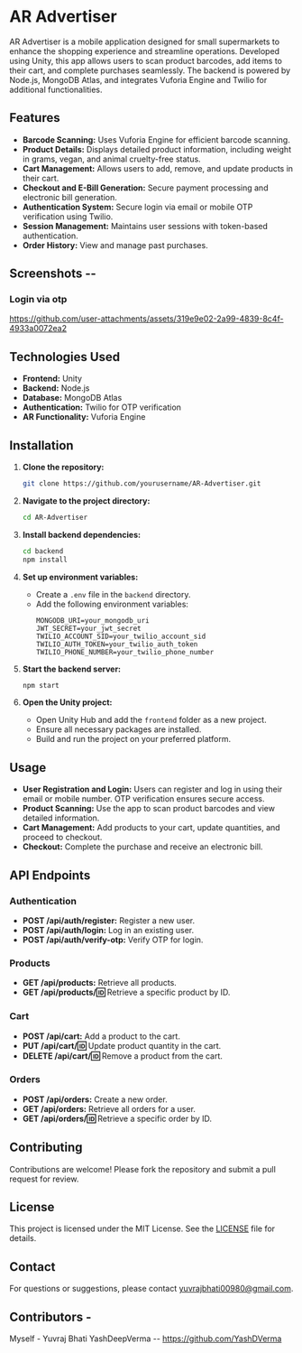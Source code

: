 # AR Advertiser

AR Advertiser is a mobile application designed for small supermarkets to enhance the shopping experience and streamline operations. Developed using Unity, this app allows users to scan product barcodes, add items to their cart, and complete purchases seamlessly. The backend is powered by Node.js, MongoDB Atlas, and integrates Vuforia Engine and Twilio for additional functionalities.

## Features

- **Barcode Scanning:** Uses Vuforia Engine for efficient barcode scanning.
- **Product Details:** Displays detailed product information, including weight in grams, vegan, and animal cruelty-free status.
- **Cart Management:** Allows users to add, remove, and update products in their cart.
- **Checkout and E-Bill Generation:** Secure payment processing and electronic bill generation.
- **Authentication System:** Secure login via email or mobile OTP verification using Twilio.
- **Session Management:** Maintains user sessions with token-based authentication.
- **Order History:** View and manage past purchases.

## Screenshots -- 
### Login via otp


https://github.com/user-attachments/assets/319e9e02-2a99-4839-8c4f-4933a0072ea2




## Technologies Used

- **Frontend:** Unity
- **Backend:** Node.js
- **Database:** MongoDB Atlas
- **Authentication:** Twilio for OTP verification
- **AR Functionality:** Vuforia Engine

## Installation

1. **Clone the repository:**
    ```bash
    git clone https://github.com/yourusername/AR-Advertiser.git
    ```

2. **Navigate to the project directory:**
    ```bash
    cd AR-Advertiser
    ```

3. **Install backend dependencies:**
    ```bash
    cd backend
    npm install
    ```

4. **Set up environment variables:**
    - Create a `.env` file in the `backend` directory.
    - Add the following environment variables:
      ```env
      MONGODB_URI=your_mongodb_uri
      JWT_SECRET=your_jwt_secret
      TWILIO_ACCOUNT_SID=your_twilio_account_sid
      TWILIO_AUTH_TOKEN=your_twilio_auth_token
      TWILIO_PHONE_NUMBER=your_twilio_phone_number
      ```

5. **Start the backend server:**
    ```bash
    npm start
    ```

6. **Open the Unity project:**
    - Open Unity Hub and add the `frontend` folder as a new project.
    - Ensure all necessary packages are installed.
    - Build and run the project on your preferred platform.

## Usage

- **User Registration and Login:** Users can register and log in using their email or mobile number. OTP verification ensures secure access.
- **Product Scanning:** Use the app to scan product barcodes and view detailed information.
- **Cart Management:** Add products to your cart, update quantities, and proceed to checkout.
- **Checkout:** Complete the purchase and receive an electronic bill.

## API Endpoints

### Authentication

- **POST /api/auth/register:** Register a new user.
- **POST /api/auth/login:** Log in an existing user.
- **POST /api/auth/verify-otp:** Verify OTP for login.

### Products

- **GET /api/products:** Retrieve all products.
- **GET /api/products/:id:** Retrieve a specific product by ID.

### Cart

- **POST /api/cart:** Add a product to the cart.
- **PUT /api/cart/:id:** Update product quantity in the cart.
- **DELETE /api/cart/:id:** Remove a product from the cart.

### Orders

- **POST /api/orders:** Create a new order.
- **GET /api/orders:** Retrieve all orders for a user.
- **GET /api/orders/:id:** Retrieve a specific order by ID.

## Contributing

Contributions are welcome! Please fork the repository and submit a pull request for review.

## License

This project is licensed under the MIT License. See the [LICENSE](LICENSE) file for details.

## Contact

For questions or suggestions, please contact yuvrajbhati00980@gmail.com.

## Contributors - 
Myself - Yuvraj Bhati 
YashDeepVerma -- https://github.com/YashDVerma

